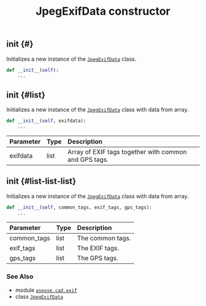 ﻿---
title: JpegExifData constructor
second_title: Aspose.CAD for Python via .NET API References
description: 
type: docs
weight: 10
url: /aspose.cad.exif/jpegexifdata/__init__/
is_root: false
---

## __init__ {#}

Initializes a new instance of the [`JpegExifData`](/cad/python-net/aspose.cad.exif/jpegexifdata) class.



```python
def __init__(self):
    ...
```




## __init__ {#list}

Initializes a new instance of the [`JpegExifData`](/cad/python-net/aspose.cad.exif/jpegexifdata) class with data from array.



```python
def __init__(self, exifdata):
    ...
```


| Parameter | Type | Description |
| :- | :- | :- |
| exifdata | list | Array of EXIF tags together with common and GPS tags. |


## __init__ {#list-list-list}

Initializes a new instance of the [`JpegExifData`](/cad/python-net/aspose.cad.exif/jpegexifdata) class with data from array.



```python
def __init__(self, common_tags, exif_tags, gps_tags):
    ...
```


| Parameter | Type | Description |
| :- | :- | :- |
| common_tags | list | The common tags. |
| exif_tags | list | The EXIF tags. |
| gps_tags | list | The GPS tags. |



### See Also
* module [`aspose.cad.exif`](../../)
* class [`JpegExifData`](/cad/python-net/aspose.cad.exif/jpegexifdata)
